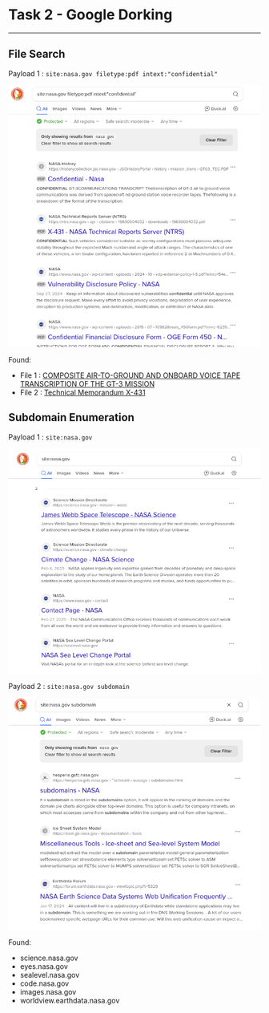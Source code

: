 # Task 2 - Google Dorking
---

## File Search

Payload 1 : `site:nasa.gov filetype:pdf intext:"confidential"`

![](attachments/image1.png)  

Found:

- File 1 : [COMPOSITE AIR-TO-GROUND AND ONBOARD VOICE TAPE TRANSCRIPTION OF THE GT-3 MISSION](https://historycollection.jsc.nasa.gov/JSCHistoryPortal/history/mission_trans/GT03_TEC.PDF)
- File 2 : [Technical Memorandum X-431](https://ntrs.nasa.gov/api/citations/19630004032/downloads/19630004032.pdf)

## Subdomain Enumeration

Payload 1 : `site:nasa.gov`


![](attachments/image2.png)  

Payload 2 : `site:nasa.gov subdomain`

![](attachments/image3.png)  

Found:
- science.nasa.gov
- eyes.nasa.gov
- sealevel.nasa.gov
- code.nasa.gov
- images.nasa.gov
- worldview.earthdata.nasa.gov

